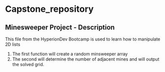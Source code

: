 # Capstone_repository
## Minesweeper Project - Description 

This file from the HyperionDev Bootcamp is used to learn how to manipulate 2D lists
1. The first function will create a random minsweeper array 
2. The second will determine the number of adjacent mines and will output the solved grid. 

